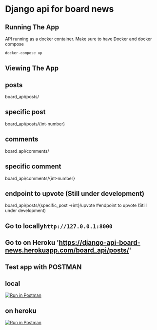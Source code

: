 # Django api for board news


## Running The App

API running as a docker container. Make sure to have Docker and docker compose

```bash
docker-compose up
```

## Viewing The App
## posts
board_api/posts/
## specific post
board_api/posts/{int-number}
## comments
board_api/comments/
## specific comment 
board_api/comments/{int-number} 
## endpoint to upvote (Still under development)
board_api/posts/{specific_post ->int}/upvote  #endpoint to upvote (Still under development)

## Go to locally`http://127.0.0.1:8000`
## Go to on Heroku 'https://django-api-board-news.herokuapp.com/board_api/posts/'

 ## Test app with POSTMAN
 ## local
[![Run in Postman](https://run.pstmn.io/button.svg)](https://app.getpostman.com/run-collection/978fa84c22d3b8672b9d?action=collection%2Fimport)
## on heroku
[![Run in Postman](https://run.pstmn.io/button.svg)](https://app.getpostman.com/run-collection/978fa84c22d3b8672b9d?action=collection%2Fimport)

